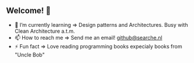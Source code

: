 ## Welcome! 👋

- 🌱 I’m currently learning => Design patterns and Architectures. Busy with Clean Architecture a.t.m.
- 📫 How to reach me => Send me an email! github@searche.nl
- ⚡ Fun fact => Love reading programming books expecialy books from "Uncle Bob"  

<!--
<br>

[![roadmap.sh](https://roadmap.sh/card/tall/67d000b881e9e8dd799a58d1?variant=dark)](https://roadmap.sh)
-->
